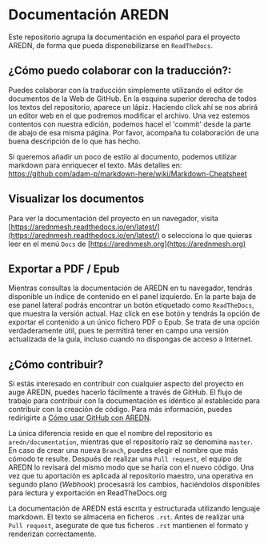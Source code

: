 # Documentación AREDN
Este repositorio agrupa la documentación en español para el proyecto AREDN, de forma que pueda disponobilizarse en `ReadTheDocs`.

## ¿Cómo puedo colaborar con la traducción?:
Puedes colaborar con la traducción simplemente utilizando el editor de documentos de la Web de GitHub. En la esquina superior derecha de todos los textos del repositorio, aparece un lápiz. Haciendo click ahí se nos abrirá un editor web en el que podremos modificar el archivo.
Una vez estemos contentos con nuestra edición, podemos hacel el 'commit' desde la parte de abajo de esa misma página. Por favor, acompaña tu colaboración de una buena descripción de lo que has hecho. 

Si queremos añadir un poco de estilo al documento, podemos utilizar markdown para enriquecer el texto. Más detalles en: https://github.com/adam-p/markdown-here/wiki/Markdown-Cheatsheet


## Visualizar los documentos
Para ver la documentación del proyecto en un navegador, visita [https://arednmesh.readthedocs.io/en/latest/](https://arednmesh.readthedocs.io/en/latest/) o selecciona lo que quieras leer en el menú `Docs` de [https://arednmesh.org](https://arednmesh.org)

## Exportar a PDF / Epub
Mientras consultas la documentación de AREDN en tu navegador, tendrás disponible un índice de contenido en el panel izquierdo. En la parte baja de ese panel lateral podrás encontrar un botón etiquetado como `ReadTheDocs`, que muestra la versión actual. Haz click en ese botón y tendrás la opción de exportar el contenido a un único fichero PDF o Epub.
Se trata de una opción verdaderamente útil, pues te permitirá tener en campo una versión actualizada de la guía, incluso cuando no dispongas de acceso a Internet. 

## ¿Cómo contribuir? 
Si estás interesado en contribuir con cualquier aspecto del proyecto en auge AREDN, puedes hacerlo fácilmente a través de GitHub. El flujo de trabajo para contribuir con la documentación es idéntico al establecido para contribuir con la creación de código. Para más información, puedes redirigirte a [Cómo usar GitHub con AREDN](https://github.com/aredn/documentation_es/blob/master/How%20to%20Use%20GitHub%20for%20AREDN.md).

La única diferencia reside en que el nombre del repositorio es `aredn/documentation`, mientras que el repositorio raíz se denomina `master`. En caso de crear una nueva `Branch`, puedes elegir el nombre que más cómodo te resulte. Después de realizar una `Pull request`, el equipo de AREDN lo revisará del mismo modo que se haría con el nuevo código. Una vez que tu aportación es aplicada al repositorio maestro, una operativa en segundo plano (*Webhook*) procesasrá los cambios, haciéndolos disponibles para lectura y exportación en ReadTheDocs.org

La documentación de AREDN está escrita y estructurada utilizando lenguaje markdown. El texto se almacena en ficheros `.rst`. Antes de realizar una `Pull request`, asegurate de que tus ficheros `.rst` mantienen el formato y renderizan correctamente.
